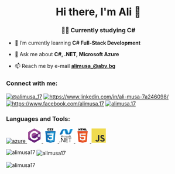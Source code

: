 <h1 align="center">Hi there, I'm Ali 👋</h1>
<h3 align="center">👨‍🎓 Currently studying C#</h3>

- 🌱 I’m currently learning **C# Full-Stack Development**

- 💬 Ask me about **C#, .NET, Microsoft Azure**

- 📫 Reach me by e-mail **alimusa_@abv.bg**

<h3 align="left">Connect with me:</h3>
<p align="left">
<a href="https://twitter.com/@alimusa_17" target="blank"><img align="center" src="https://raw.githubusercontent.com/rahuldkjain/github-profile-readme-generator/master/src/images/icons/Social/twitter.svg" alt="@alimusa_17" height="30" width="40" /></a>
<a href="https://linkedin.com/in/https://www.linkedin.com/in/ali-musa-7a246098/" target="blank"><img align="center" src="https://raw.githubusercontent.com/rahuldkjain/github-profile-readme-generator/master/src/images/icons/Social/linked-in-alt.svg" alt="https://www.linkedin.com/in/ali-musa-7a246098/" height="30" width="40" /></a>
<a href="https://fb.com/https://www.facebook.com/alimusa.17" target="blank"><img align="center" src="https://raw.githubusercontent.com/rahuldkjain/github-profile-readme-generator/master/src/images/icons/Social/facebook.svg" alt="https://www.facebook.com/alimusa.17" height="30" width="40" /></a>
<a href="https://instagram.com/alimusa.17" target="blank"><img align="center" src="https://raw.githubusercontent.com/rahuldkjain/github-profile-readme-generator/master/src/images/icons/Social/instagram.svg" alt="alimusa.17" height="30" width="40" /></a>
</p>

<h3 align="left">Languages and Tools:</h3>
<p align="left"> <a href="https://azure.microsoft.com/en-in/" target="_blank" rel="noreferrer"> <img src="https://www.vectorlogo.zone/logos/microsoft_azure/microsoft_azure-icon.svg" alt="azure" width="40" height="40"/> </a> <a href="https://www.w3schools.com/cs/" target="_blank" rel="noreferrer"> <img src="https://raw.githubusercontent.com/devicons/devicon/master/icons/csharp/csharp-original.svg" alt="csharp" width="40" height="40"/> </a> <a href="https://www.w3schools.com/css/" target="_blank" rel="noreferrer"> <img src="https://raw.githubusercontent.com/devicons/devicon/master/icons/css3/css3-original-wordmark.svg" alt="css3" width="40" height="40"/> </a> <a href="https://dotnet.microsoft.com/" target="_blank" rel="noreferrer"> <img src="https://raw.githubusercontent.com/devicons/devicon/master/icons/dot-net/dot-net-original-wordmark.svg" alt="dotnet" width="40" height="40"/> </a> <a href="https://www.w3.org/html/" target="_blank" rel="noreferrer"> <img src="https://raw.githubusercontent.com/devicons/devicon/master/icons/html5/html5-original-wordmark.svg" alt="html5" width="40" height="40"/> </a> <a href="https://developer.mozilla.org/en-US/docs/Web/JavaScript" target="_blank" rel="noreferrer"> <img src="https://raw.githubusercontent.com/devicons/devicon/master/icons/javascript/javascript-original.svg" alt="javascript" width="40" height="40"/> </a> </p>

<p><img align="left" src="https://github-readme-stats.vercel.app/api/top-langs?username=alimusa17&show_icons=true&locale=en&layout=compact" alt="alimusa17" /></p>

<p>&nbsp;<img align="center" src="https://github-readme-stats.vercel.app/api?username=alimusa17&show_icons=true&locale=en" alt="alimusa17" /></p>

<p><img align="center" src="https://github-readme-streak-stats.herokuapp.com/?user=alimusa17&" alt="alimusa17" /></p>
